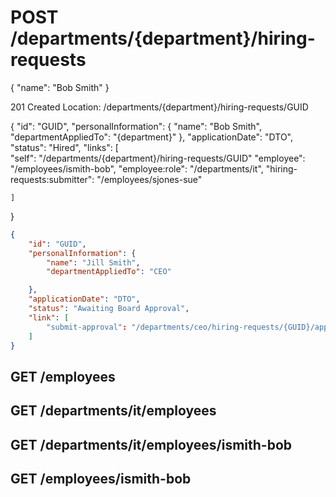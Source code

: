 

# POST /departments/{department}/hiring-requests

{
    "name": "Bob Smith"
}

201 Created
Location: /departments/{department}/hiring-requests/GUID

{
    "id": "GUID",
    "personalInformation": {
        "name": "Bob Smith",
        "departmentAppliedTo": "{department}"
    }, 
    "applicationDate": "DTO",
    "status": "Hired",
    "links": [        
        "self": "/departments/{department}/hiring-requests/GUID"
        "employee": "/employees/ismith-bob",
        "employee:role": "/departments/it",
        "hiring-requests:submitter": "/employees/sjones-sue"

    ]

}


```json
{
    "id": "GUID",
    "personalInformation": {
        "name": "Jill Smith",
        "departmentAppliedTo": "CEO"

    },
    "applicationDate": "DTO",
    "status": "Awaiting Board Approval",
    "link": [
        "submit-approval": "/departments/ceo/hiring-requests/{GUID}/approval"
    ]
}


```

## GET /employees
## GET /departments/it/employees
## GET /departments/it/employees/ismith-bob
## GET /employees/ismith-bob